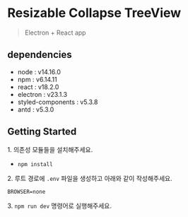 # Resizable Collapse TreeView

> Electron + React app

## dependencies

- node : v14.16.0
- npm : v6.14.11
- react : v18.2.0
- electron : v23.1.3
- styled-components : v5.3.8
- antd : v5.3.0

## Getting Started

1\. 의존성 모듈들을 설치해주세요.

- `npm install`

2\. 루트 경로에 `.env` 파일을 생성하고 아래와 같이 작성해주세요.

`BROWSER=none`

3\. `npm run dev` 명령어로 실행해주세요.
